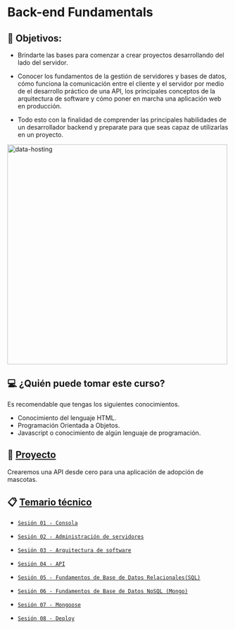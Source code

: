 # Back-end Fundamentals

## 🎯 Objetivos:

- Brindarte las bases para comenzar a crear proyectos desarrollando del lado del servidor. 

- Conocer los fundamentos de la gestión de servidores y bases de datos, cómo funciona la comunicación entre el cliente y el servidor por medio de el desarrollo práctico de una API, los principales conceptos de la arquitectura de software y cómo poner en marcha una aplicación web en producción. 

- Todo esto con la finalidad de comprender las principales habilidades de un desarrollador backend y preparate para que seas capaz de utilizarlas en un proyecto.

<img src="http://imgfz.com/i/ByKaH3Z.png" alt="data-hosting" width="500">

## 💻 ¿Quién puede tomar este curso?
Es recomendable que tengas los siguientes conocimientos.
- Conocimiento del lenguaje HTML.
- Programación Orientada a Objetos.
- Javascript o conocimiento de algún lenguaje de programación.

## 🚀 [Proyecto](./Sesion-03/Ejemplo-02)

Crearemos una API desde cero para una aplicación de adopción de mascotas. 

## 📋 [Temario técnico](./sesiones)

- [`Sesión 01 - Consola`](Sesion-01/#sesión-01---consola)

- [`Sesión 02 - Administración de servidores`](Sesion-02)

- [`Sesión 03 - Arquitectura de software`](Sesion-03)

- [`Sesión 04 - API`](Sesion-04)

- [`Sesión 05 - Fundamentos de Base de Datos Relacionales(SQL)`](Sesion-05)

- [`Sesión 06 - Fundamentos de Base de Datos NoSQL (Mongo)`](Sesion-06)

- [`Sesión 07 - Mongoose`](Sesion-07)

- [`Sesión 08 - Deploy`](Sesion-08)

